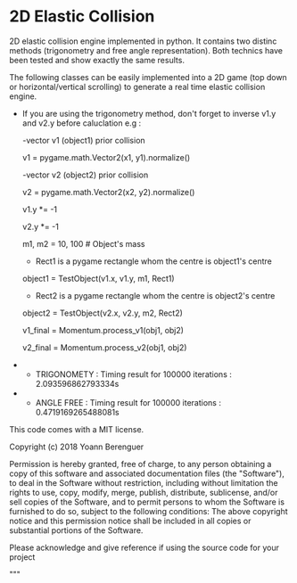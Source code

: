 # 2D Elastic Collision 

2D elastic collision engine implemented in python. 
It contains two distinc methods (trigonometry and free angle representation). 
Both technics have been tested and show exactly the same results. 

The following classes can be easily implemented into a 2D game (top down or horizontal/vertical scrolling) to generate
a real time elastic collision engine.

* If you are using the trigonometry method, don't forget to inverse v1.y and v2.y before caluclation 
e.g :
  
  -vector v1 (object1) prior collision 
  
  v1 = pygame.math.Vector2(x1, y1).normalize()  
  
  -vector v2 (object2) prior collision
  
  v2 = pygame.math.Vector2(x2, y2).normalize()   
  
  v1.y *= -1
  
  v2.y *= -1

  m1, m2 = 10, 100  #  Object's mass 
  
  * Rect1 is a pygame rectangle whom the centre is object1's centre
  
  object1 = TestObject(v1.x, v1.y, m1, Rect1) 
  
  * Rect2 is a pygame rectangle whom the centre is object2's centre
  
  object2 = TestObject(v2.x, v2.y, m2, Rect2)

  v1_final = Momentum.process_v1(obj1, obj2)
  
  v2_final = Momentum.process_v2(obj1, obj2) 

                        


* - TRIGONOMETY : Timing result for 100000 iterations  : 2.093596862793334s
* - ANGLE FREE  : Timing result for 100000 iterations  : 0.4719169265488081s

This code comes with a MIT license.

Copyright (c) 2018 Yoann Berenguer

Permission is hereby granted, free of charge, to any person obtaining a copy
of this software and associated documentation files (the "Software"), to deal
in the Software without restriction, including without limitation the rights
to use, copy, modify, merge, publish, distribute, sublicense, and/or sell
copies of the Software, and to permit persons to whom the Software is
furnished to do so, subject to the following conditions:
The above copyright notice and this permission notice shall be included in all
copies or substantial portions of the Software.

Please acknowledge and give reference if using the source code for your project

"""


